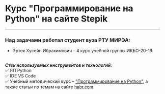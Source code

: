 # Курс "Программирование на Python" на сайте Stepik
____

### Над задачами работал студент вуза РТУ МИРЭА:

+ Эртек Хусейн Ибрахимович – 4 курс учебной группы ИКБО-20-19.

<br>***Стек используемых инструментов и технологий:***<br>
:white_check_mark: ЯП Python <br>
:white_check_mark: IDE VS Code <br>
:white_check_mark: Учебный методический курс – ["Программирование на Python"](https://stepik.org/course/67/syllabus "Щёлк"), а также статьи по темам на сайте [habr.com](https://habr.com/ru/all/ "ЩёлкX2")
